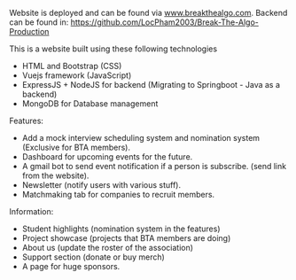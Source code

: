 Website is deployed and can be found via www.breakthealgo.com. Backend can be found in: https://github.com/LocPham2003/Break-The-Algo-Production

This is a website built using these following technologies
- HTML and Bootstrap (CSS)
- Vuejs framework (JavaScript)
- ExpressJS + NodeJS for backend (Migrating to Springboot - Java as a backend)
- MongoDB for Database management

Features:
- Add a mock interview scheduling system and nomination system (Exclusive for BTA members).
- Dashboard for upcoming events for the future.    
- A gmail bot to send event notification if a person is subscribe. (send link from the website).
- Newsletter (notify users with various stuff).
- Matchmaking tab for companies to recruit members.

Information:
- Student highlights (nomination system in the features)
- Project showcase (projects that BTA members are doing)
- About us (update the roster of the association)
- Support section (donate or buy merch)
- A page for huge sponsors.

